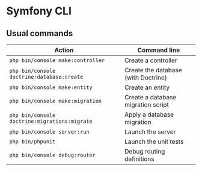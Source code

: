 # Symfony CLI

## Usual commands

Action                                        | Command line
----------------------------------------------|------------------------------------
`php bin/console make:controller`             | Create a controller
`php bin/console doctrine:database:create`    | Create the database (with Doctrine)
`php bin/console make:entity`                 | Create an entity
`php bin/console make:migration`              | Create a database migration script
`php bin/console doctrine:migrations:migrate` | Apply a database migration
`php bin/console server:run`                  | Launch the server
`php bin/phpunit`                             | Launch the unit tests
`php bin/console debug:router`                | Debug routing definitions
